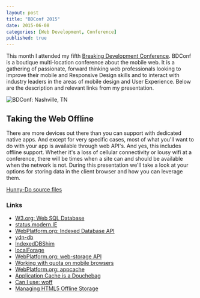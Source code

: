 ```yaml
---
layout: post
title: "BDConf 2015"
date: 2015-06-08
categories: [Web Development, Conference]
published: true
---
```

This month I attended my fifth [Breaking Development Conference](http://bdconf.com/events/nashville/). BDConf is a boutique multi-location conference about the mobile web. It is a gathering of passionate, forward thinking web professionals looking to improve their mobile and Responsive Design skills and to interact with industry leaders in the areas of mobile design and User Experience. Below are the description and relevant links from my presentation.<!-- more -->

<img src="/images/2015/bdconf-600.jpg" srcset="/images/2015/bdconf-600.jpg 600w, /images/2015/bdconf-1200.jpg 1200w" sizes="75vw" alt="BDConf: Nashville, TN">

## Taking the Web Offline

There are more devices out there than you can support with dedicated native apps. And except for very specific cases, most of what you'll want to do with your app is available through web API's. And yes, this includes offline support. Whether it's a loss of cellular connectivity or lousy wifi at a conference, there will be times when a site can and should be available when the network is not. During this presentation we'll take a look at your options for storing data in the client browser and how you can leverage them.

[Hunny-Do source files](https://github.com/erunyon/hunny-do)

### Links

- [W3.org: Web SQL Database](http://www.w3.org/TR/webdatabase/)
- [status.modern.IE](http://status.modern.ie)
- [WebPlatform.org: Indexed Database API](http://docs.webplatform.org/wiki/apis/indexedDB)
- [ydn-db](https://github.com/yathit/ydn-db)
- [IndexedDBShim](http://github.com/axemclion/IndexedDBShim)
- [localForage](http://github.com/mozilla/localForage)
- [WebPlatform.org: web-storage API](http://docs.webplatform.org/wiki/apis/web-storage)
- [Working with quota on mobile browsers](http://www.html5rocks.com/en/tutorials/offline/quota-research/)
- [WebPlatform.org: appcache](http://docs.webplatform.org/wiki/apis/appcache)
- [Application Cache is a Douchebag](http://alistapart.com/article/application-cache-is-a-douchebag)
- [Can I use: woff](http://caniuse.com/#feat=woff)
- [Managing HTML5 Offline Storage](https://developers.google.com/chrome/whitepapers/storage)
